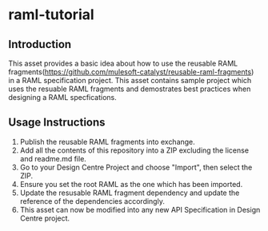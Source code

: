 # raml-tutorial

## Introduction

This asset provides a basic idea about how to use the reusable RAML fragments(https://github.com/mulesoft-catalyst/reusable-raml-fragments) in a RAML specification project. This asset contains sample project which uses the resuable RAML fragments and demostrates best practices when designing a RAML specfications.

## Usage Instructions

1. Publish the reusable RAML fragments into exchange.
2. Add all the contents of this repository into a ZIP excluding the license and readme.md file.
3. Go to your Design Centre Project and choose "Import", then select the ZIP.
4. Ensure you set the root RAML as the one which has been imported.
5. Update the resusable RAML fragment dependency and update the reference of the dependencies accordingly.
7. This asset can now be modified into any new API Specification in Design Centre project.

